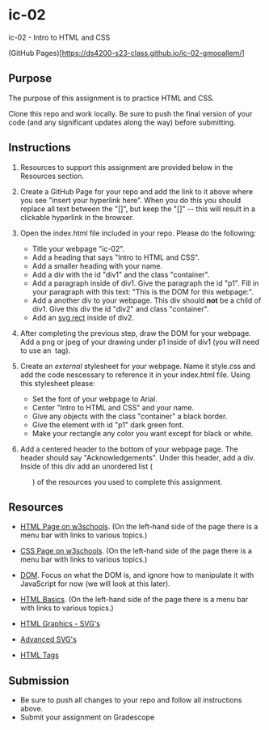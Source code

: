 # ic-02
ic-02 - Intro to HTML and CSS

(GitHub Pages)[https://ds4200-s23-class.github.io/ic-02-gmooallem/]

## Purpose

The purpose of this assignment is to practice HTML and CSS.  

Clone this repo and work locally. Be sure to push the final version of your code (and any significant updates along the way) before submitting. 

## Instructions

1. Resources to support this assignment are provided below in the Resources section.  

1. Create a GitHub Page for your repo and add the link to it above where you see "insert your hyperlink here". When you do this you should replace all text between the "[]", but keep the "[]" -- this will result in a clickable hyperlink in the browser.  

1. Open the index.html file included in your repo. Please do the following: 
   - Title your webpage "ic-02". 
   - Add a heading that says "Intro to HTML and CSS".
   - Add a smaller heading with your name.
   - Add a div with the id "div1" and the class "container".
   - Add a paragraph inside of div1. Give the paragraph the id "p1". Fill in your paragraph with this text: "This is the DOM for this webpage:".  
   - Add a another div to your webpage. This div should **not** be a child of div1. Give this div the id "div2" and class "container".
   - Add an [svg rect](https://www.w3schools.com/html/html5_svg.asp) inside of div2. 

1. After completing the previous step, draw the DOM for your webpage. Add a png or jpeg of your drawing under p1 inside of div1 (you will need to use an <img> tag).  

1. Create an *external* stylesheet for your webpage. Name it style.css and add the code nescessary to reference it in your index.html file. Using this stylesheet please:
   - Set the font of your webpage to Arial. 
   - Center "Intro to HTML and CSS" and your name. 
   - Give any objects with the class "container" a black border. 
   - Give the element with id "p1" dark green font.
   - Make your rectangle any color you want except for black or white.

1. Add a centered header to the bottom of your webpage page. The header should say "Acknowledgements". Under this header, add a div. Inside of this div add an unordered list (<ul>) of the resources you used to complete this assignment.

## Resources 

* [HTML Page on w3schools](https://www.w3schools.com/html/default.asp). (On the left-hand side of the page there is a menu bar with links to various topics.) 

* [CSS Page on w3schools](https://www.w3schools.com/css/default.asp). (On the left-hand side of the page there is a menu bar with links to various topics.) 

* [DOM](https://www.geeksforgeeks.org/dom-document-object-model/). Focus on what the DOM is, and ignore how to manipulate it with JavaScript for now (we will look at this later).

* [HTML Basics](https://www.geeksforgeeks.org/html-introduction/?ref=lbp). (On the left-hand side of the page there is a menu bar with links to various topics.) 

* [HTML Graphics - SVG's](https://www.geeksforgeeks.org/html-svg-basics/?ref=lbp)

* [Advanced SVG's](https://learn-the-web.algonquindesign.ca/topics/advanced-svg/)

* [HTML Tags](https://www.geeksforgeeks.org/html-tags-complete-reference/?ref=lbp)

## Submission

* Be sure to push all changes to your repo and follow all instructions above. 
* Submit your assignment on Gradescope   
